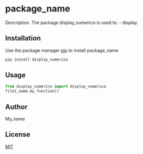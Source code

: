 # package_name

Description. 
The package display_numerico is used to:
	- display.

## Installation

Use the package manager [pip](https://pip.pypa.io/en/stable/) to install package_name

```bash
pip install display_numerico
```

## Usage

```python
from display_numerico import display_numerico
file1_name.my_function()
```

## Author
My_name

## License
[MIT](https://choosealicense.com/licenses/mit/)
